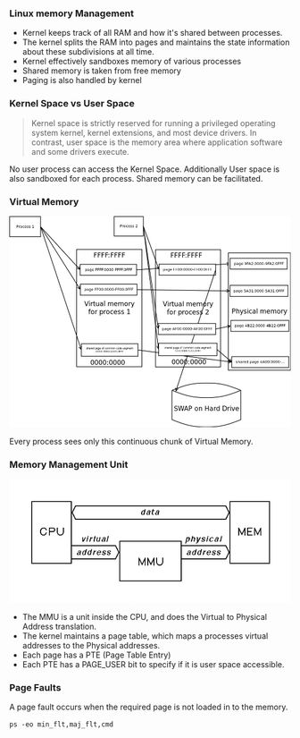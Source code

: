 ### Linux memory Management

 - Kernel keeps track of all RAM and how it's shared between processes. 
 - The kernel splits the RAM into pages and maintains the state information about these subdivisions at all time.
 - Kernel effectively sandboxes memory of various processes
 - Shared memory is taken from free memory
 - Paging is also handled by kernel

### Kernel Space vs User Space

>Kernel space is strictly reserved for running a privileged operating system kernel, kernel extensions, and most device drivers. In contrast, user space is the memory area where application software and some drivers execute.

No user process can access the Kernel Space. Additionally User space is also sandboxed for each process. Shared memory can be facilitated.


### Virtual Memory

![Virtual memory](../static/virtmem.png)

Every process sees only this continuous chunk of Virtual Memory.

### Memory Management Unit

![MMU](../static/mmu1.gif)

 - The MMU is a unit inside the CPU, and does the Virtual to Physical Address translation.
 - The kernel maintains a page table, which maps a processes virtual addresses to the Physical addresses.
 - Each page has a PTE (Page Table Entry)
 - Each PTE has a PAGE_USER bit to specify if it is user space accessible.


### Page Faults

A page fault occurs when the required page is not loaded in to the memory.

```
ps -eo min_flt,maj_flt,cmd

```
